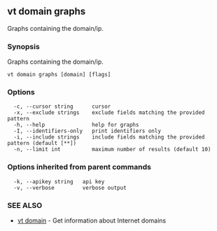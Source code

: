 ## vt domain graphs

Graphs containing the domain/ip.

### Synopsis

Graphs containing the domain/ip.

```
vt domain graphs [domain] [flags]
```

### Options

```
  -c, --cursor string      cursor
  -x, --exclude strings    exclude fields matching the provided pattern
  -h, --help               help for graphs
  -I, --identifiers-only   print identifiers only
  -i, --include strings    include fields matching the provided pattern (default [**])
  -n, --limit int          maximum number of results (default 10)
```

### Options inherited from parent commands

```
  -k, --apikey string   api key
  -v, --verbose         verbose output
```

### SEE ALSO

* [vt domain](vt_domain.md)	 - Get information about Internet domains

